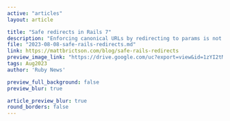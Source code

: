 ```yaml
---
active: "articles"
layout: article

title: "Safe redirects in Rails 7"
description: "Enforcing canonical URLs by redirecting to params is not safe and may raise an exception. Use strong params with allow_other_host: false for security."
file: "2023-08-08-safe-rails-redirects.md"
link: https://mattbrictson.com/blog/safe-rails-redirects
preview_image_link: "https://drive.google.com/uc?export=view&id=1zYI2tMkEPQQCNDQSy9Rh0nSiYGWVkIkD"
tags: Aug2023
author: 'Ruby News'

preview_full_background: false
preview_blur: true

article_preview_blur: true
round_borders: false
---
```


